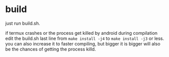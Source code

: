 # build 
just run build.sh.

if termux crashes or the process get killed by android during compilation edit the build.sh last line from `make install -j4` to `make install -j3` or less. you can also increase it to faster compiling, but bigger it is bigger will also be the chances of getting the process killd.
